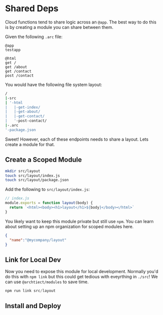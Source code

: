 # Shared Deps

Cloud functions tend to share logic across an `@app`. The best way to do this is by creating a module you can share between them. 

Given the following `.arc` file:

```arc
@app
testapp

@html
get /
get /about
get /contact
post /contact
```

You would have the following file system layout:

```bash
/
|-src
| '-html
|   |-get-index/
|   |-get-about/
|   |-get-contact/
|   '-post-contact/
|-.arc
'-package.json
```

Sweet! However, each of these endpoints needs to share a layout. Lets create a module for that.

## Create a Scoped Module

```bash
mkdir src/layout
touch src/layout/index.js
touch src/layout/package.json
```

Add the following to `src/layout/index.js`:

```javascript
// index.js
module.exports = function layout(body) {
  return `<html><body><h1>layout</h1>${body}</body></html>`
}
```

You likely want to keep this module private but still use `npm`. You can learn about setting up an npm organization for scoped modules here.

```json
{
  "name":"@mycompany/layout"
}
```

## Link for Local Dev

Now you need to expose this module for local development. Normally you'd do this with `npm link` but this could get tedious with eveyrthing in `./src`! We can use `@archtiect/modules` to save time.

```javascript
npm run link src/layout
```

## Install and Deploy
